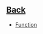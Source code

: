 ## [Back](https://github.com/ifanzilka/Statistic_for_R/blob/main/README.md)
* [Function](https://github.com/ifanzilka/Statistic_for_R/blob/main/Module%203:%20advanced%20programming/Function.md)
